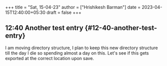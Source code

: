 +++
title = "Sat, 15-04-23"
author = ["Hrishikesh Barman"]
date = 2023-04-15T12:40:00+05:30
draft = false
+++

## 12:40 Another test entry {#12-40-another-test-entry}

I am moving directory structure, I plan to keep this new directory structure till the day I die so spending almost a day on this. Let's see if this gets exported at the correct location upon save.
